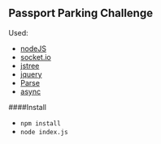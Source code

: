Passport Parking Challenge
-------------------

Used:

- [nodeJS](http://nodejs.org/)
- [socket.io](http://socket.io/)
- [jstree](http://jstree.com)
- [jquery](http://jquery.com)
- [Parse](http://parse.com)
- [async](https://github.com/caolan/async)

####Install

- `npm install`
- `node index.js`
